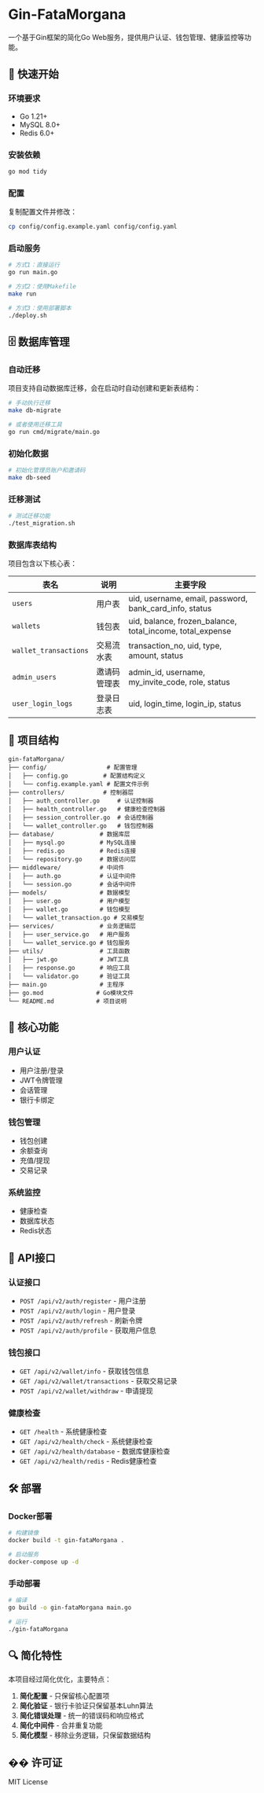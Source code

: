 # Gin-FataMorgana

一个基于Gin框架的简化Go Web服务，提供用户认证、钱包管理、健康监控等功能。

## 🚀 快速开始

### 环境要求
- Go 1.21+
- MySQL 8.0+
- Redis 6.0+

### 安装依赖
```bash
go mod tidy
```

### 配置
复制配置文件并修改：
```bash
cp config/config.example.yaml config/config.yaml
```

### 启动服务
```bash
# 方式1：直接运行
go run main.go

# 方式2：使用Makefile
make run

# 方式3：使用部署脚本
./deploy.sh
```

## 🗄️ 数据库管理

### 自动迁移
项目支持自动数据库迁移，会在启动时自动创建和更新表结构：

```bash
# 手动执行迁移
make db-migrate

# 或者使用迁移工具
go run cmd/migrate/main.go
```

### 初始化数据
```bash
# 初始化管理员账户和邀请码
make db-seed
```

### 迁移测试
```bash
# 测试迁移功能
./test_migration.sh
```

### 数据库表结构
项目包含以下核心表：

| 表名 | 说明 | 主要字段 |
|------|------|----------|
| `users` | 用户表 | uid, username, email, password, bank_card_info, status |
| `wallets` | 钱包表 | uid, balance, frozen_balance, total_income, total_expense |
| `wallet_transactions` | 交易流水表 | transaction_no, uid, type, amount, status |
| `admin_users` | 邀请码管理表 | admin_id, username, my_invite_code, role, status |
| `user_login_logs` | 登录日志表 | uid, login_time, login_ip, status |

## 📁 项目结构

```
gin-fataMorgana/
├── config/                 # 配置管理
│   ├── config.go          # 配置结构定义
│   └── config.example.yaml # 配置文件示例
├── controllers/           # 控制器层
│   ├── auth_controller.go     # 认证控制器
│   ├── health_controller.go   # 健康检查控制器
│   ├── session_controller.go  # 会话控制器
│   └── wallet_controller.go   # 钱包控制器
├── database/             # 数据库层
│   ├── mysql.go          # MySQL连接
│   ├── redis.go          # Redis连接
│   └── repository.go     # 数据访问层
├── middleware/           # 中间件
│   ├── auth.go           # 认证中间件
│   └── session.go        # 会话中间件
├── models/               # 数据模型
│   ├── user.go           # 用户模型
│   ├── wallet.go         # 钱包模型
│   └── wallet_transaction.go # 交易模型
├── services/             # 业务逻辑层
│   ├── user_service.go   # 用户服务
│   └── wallet_service.go # 钱包服务
├── utils/                # 工具函数
│   ├── jwt.go            # JWT工具
│   ├── response.go       # 响应工具
│   └── validator.go      # 验证工具
├── main.go               # 主程序
├── go.mod               # Go模块文件
└── README.md            # 项目说明
```

## 🔧 核心功能

### 用户认证
- 用户注册/登录
- JWT令牌管理
- 会话管理
- 银行卡绑定

### 钱包管理
- 钱包创建
- 余额查询
- 充值/提现
- 交易记录

### 系统监控
- 健康检查
- 数据库状态
- Redis状态

## 📡 API接口

### 认证接口
- `POST /api/v2/auth/register` - 用户注册
- `POST /api/v2/auth/login` - 用户登录
- `POST /api/v2/auth/refresh` - 刷新令牌
- `POST /api/v2/auth/profile` - 获取用户信息

### 钱包接口
- `GET /api/v2/wallet/info` - 获取钱包信息
- `GET /api/v2/wallet/transactions` - 获取交易记录
- `POST /api/v2/wallet/withdraw` - 申请提现

### 健康检查
- `GET /health` - 系统健康检查
- `GET /api/v2/health/check` - 系统健康检查
- `GET /api/v2/health/database` - 数据库健康检查
- `GET /api/v2/health/redis` - Redis健康检查

## 🛠️ 部署

### Docker部署
```bash
# 构建镜像
docker build -t gin-fataMorgana .

# 启动服务
docker-compose up -d
```

### 手动部署
```bash
# 编译
go build -o gin-fataMorgana main.go

# 运行
./gin-fataMorgana
```

## 🔍 简化特性

本项目经过简化优化，主要特点：

1. **简化配置** - 只保留核心配置项
2. **简化验证** - 银行卡验证只保留基本Luhn算法
3. **简化错误处理** - 统一的错误码和响应格式
4. **简化中间件** - 合并重复功能
5. **简化模型** - 移除业务逻辑，只保留数据结构

## �� 许可证

MIT License 